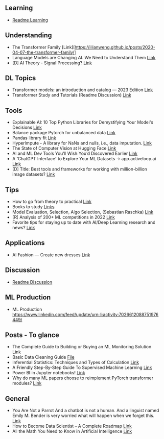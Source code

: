 ## Learning

* [Readme Learning](/ml_study/readme_learning.md)

## Understanding

* The Transformer Family  [Link][https://lilianweng.github.io/posts/2020-04-07-the-transformer-family/]
* Language Models are Changing AI. We Need to Understand Them [Link](https://hai.stanford.edu/news/language-models-are-changing-ai-we-need-understand-them)
* [D] AI Theory - Signal Processing? [Link](https://www.reddit.com/r/MachineLearning/comments/10ocalm/d_ai_theory_signal_processing)

## DL Topics

* Transformer models: an introduction and catalog — 2023 Edition  [Link](https://amatriain.net/blog/transformer-models-an-introduction-and-catalog-2d1e9039f376/)
* Transformer Study and Tutorials (Readme Discussion) [Link](/ml_study/readme_discussion.md#a6)

## Tools

* Explainable AI: 10 Top Python Libraries for Demystifying Your Model's Decisions [Link](https://www.linkedin.com/feed/update/urn:li:activity:7018899691358535680/)
* Balance package Pytorch for unbalanced data [Link](https://www.linkedin.com/posts/rami-krispin_python-datascience-data-activity-7020420991302471680-vi2f)
* Pandas library fit [Link](https://www.linkedin.com/posts/sarah-floris_spark-activity-7020041871628402688-PW3n/)
* HyperImpute - A library for NaNs and nulls, i.e., data imputation. [Link](https://github.com/vanderschaarlab/hyperimpute)
* The State of Computer Vision at Hugging Face [Link](https://huggingface.co/blog/cv_state)
* AI and ML Dev Tools You’ll Wish You’d Discovered Earlier [Link](https://jewel-marscapone-8fd.notion.site/a24780ea7d10451ea4fee4b6205c07ee)
* A 'ChatGPT Interface' to Explore Your ML Datasets -> app.activeloop.ai [Link](https://www.reddit.com/r/MachineLearning/comments/121t6tp/p_a_chatgpt_interface_to_explore_your_ml_datasets/)
* [D] Title: Best tools and frameworks for working with million-billion image datasets? [Link](https://www.reddit.com/r/MachineLearning/comments/12285x7/d_title_best_tools_and_frameworks_for_working/)

## Tips

* How to go from theory to practical [Link](https://www.linkedin.com/posts/jay-feng-ab66b049_datascience-business-projects-activity-7017160941679108096-_y5i)
* Books to study [Links](/ml_study/books/review.md)
* Model Evaluation, Selection, Algo Selection, (Sebastian Raschka) [Link](https://www.linkedin.com/posts/mark-tenenholtz-173a3a122_you-should-always-work-on-improving-your-activity-7020389129825787904-1EDP)
* [R] Analysis of 200+ ML competitions in 2022 [Link](https://www.reddit.com/r/MachineLearning/comments/11kzkla/r_analysis_of_200_ml_competitions_in_2022/)
* Favorite tips for staying up to date with AI/Deep Learning research and news? [Link](https://www.reddit.com/r/MachineLearning/comments/122r3sr/d_favorite_tips_for_staying_up_to_date_with/)

## Applications

* AI Fashion — Create new dresses [Link](https://www.linkedin.com/feed/update/urn:li:activity:7024782415143342080)

## Discussion

* [Readme Discussion](/ml_study/readme_discussion.md)

## ML Production

* ML Production https://www.linkedin.com/feed/update/urn:li:activity:7026612088751976449/

## Posts - To glance

* The Complete Guide to Building or Buying an ML Monitoring Solution [Link](/ml_study/files/WhyLabs-Build-vs-Buy-Guide.pdf)
* Basic Data Cleaning Guide [File](/ml_study/files/Basic%20Data%20Cleaning%20Guide.pdf)
* Inferential Statistics: Techniques and Types of Calculation [Link](https://www.linkedin.com/feed/update/urn:li:activity:7026614397582090240/)
* A Friendly Step-By-Step Guide To Supervised Machine Learning [Link](https://ai4bi.beehiiv.com/p/supervised-machine-learning-guide)
* Power BI in Jupyter notebooks! [Link](https://www.linkedin.com/posts/mengyaowang11_datascience-python-powerbi-activity-7028339013463756801-cpU2/)
* Why do many ML papers choose to reimplement PyTorch transformer modules? [Link](https://www.reddit.com/r/MachineLearning/comments/117h4rg/d_why_do_many_ml_papers_choose_to_reimplement/)

## General

* You Are Not a Parrot And a chatbot is not a human. And a linguist named Emily M. Bender is very worried what will happen when we forget this. [Link](https://nymag.com/intelligencer/article/ai-artificial-intelligence-chatbots-emily-m-bender.html)
* How to Become Data Scientist – A Complete Roadmap [Link](https://www.geeksforgeeks.org/how-to-become-data-scientist-a-complete-roadmap/)
* All the Math You Need to Know in Artificial Intelligence [Link](https://www.freecodecamp.org/news/all-the-math-you-need-in-artificial-intelligence/amp/)
